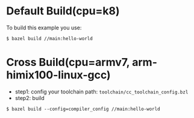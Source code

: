 # Default Build(cpu=k8)

To build this example you use:

```
$ bazel build //main:hello-world
```


# Cross Build(cpu=armv7, arm-himix100-linux-gcc)

- step1: config your toolchain path: `toolchain/cc_toolchain_config.bzl`
- step2: build

```
$ bazel build --config=compiler_config //main:hello-world
```
